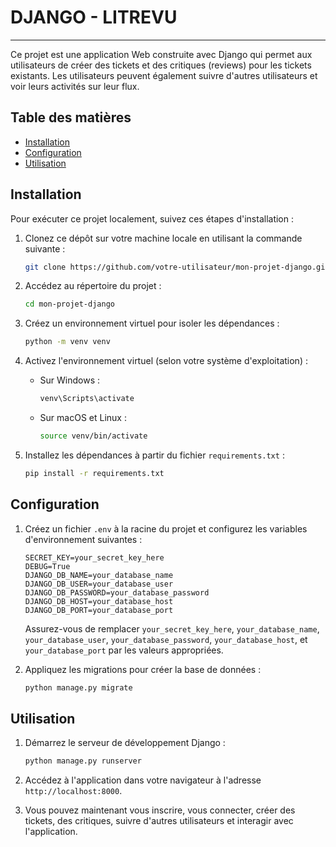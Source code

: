 # DJANGO - LITREVU

---

Ce projet est une application Web construite avec Django qui permet aux utilisateurs de créer des tickets et des critiques (reviews) pour les tickets existants. Les utilisateurs peuvent également suivre d'autres utilisateurs et voir leurs activités sur leur flux.

## Table des matières

- [Installation](#installation)
- [Configuration](#configuration)
- [Utilisation](#utilisation)

## Installation

Pour exécuter ce projet localement, suivez ces étapes d'installation :

1. Clonez ce dépôt sur votre machine locale en utilisant la commande suivante :

   ```bash
   git clone https://github.com/votre-utilisateur/mon-projet-django.git
   ```

2. Accédez au répertoire du projet :

   ```bash
   cd mon-projet-django
   ```

3. Créez un environnement virtuel pour isoler les dépendances :

   ```bash
   python -m venv venv
   ```

4. Activez l'environnement virtuel (selon votre système d'exploitation) :

   - Sur Windows :

     ```bash
     venv\Scripts\activate
     ```

   - Sur macOS et Linux :

     ```bash
     source venv/bin/activate
     ```

5. Installez les dépendances à partir du fichier `requirements.txt` :

   ```bash
   pip install -r requirements.txt
   ```

## Configuration

1. Créez un fichier `.env` à la racine du projet et configurez les variables d'environnement suivantes :

   ```
   SECRET_KEY=your_secret_key_here
   DEBUG=True
   DJANGO_DB_NAME=your_database_name
   DJANGO_DB_USER=your_database_user
   DJANGO_DB_PASSWORD=your_database_password
   DJANGO_DB_HOST=your_database_host
   DJANGO_DB_PORT=your_database_port
   ```

   Assurez-vous de remplacer `your_secret_key_here`, `your_database_name`, `your_database_user`, `your_database_password`, `your_database_host`, et `your_database_port` par les valeurs appropriées.

2. Appliquez les migrations pour créer la base de données :

   ```bash
   python manage.py migrate
   ```

## Utilisation

1. Démarrez le serveur de développement Django :

   ```bash
   python manage.py runserver
   ```

2. Accédez à l'application dans votre navigateur à l'adresse `http://localhost:8000`.

3. Vous pouvez maintenant vous inscrire, vous connecter, créer des tickets, des critiques, suivre d'autres utilisateurs et interagir avec l'application.
